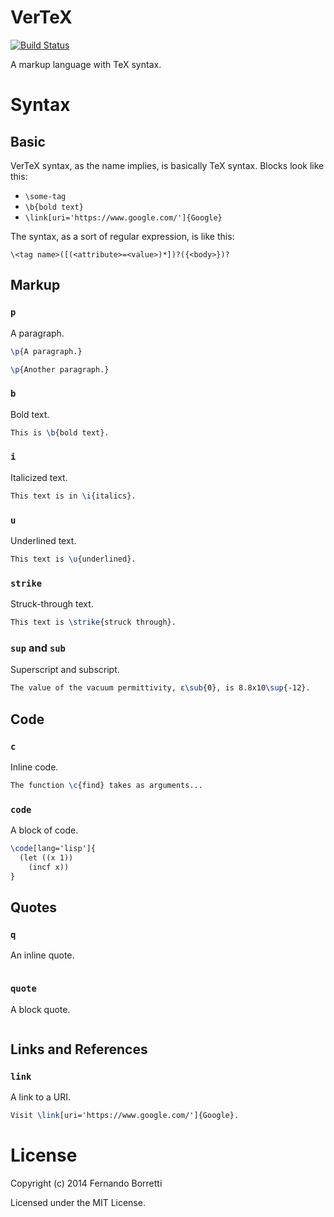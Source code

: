 # VerTeX

[![Build Status](https://travis-ci.org/CommonDoc/vertex.svg?branch=master)](https://travis-ci.org/CommonDoc/vertex)

A markup language with TeX syntax.

# Syntax

## Basic

VerTeX syntax, as the name implies, is basically TeX syntax. Blocks look like
this:

* `\some-tag`
* `\b{bold text}`
* `\link[uri='https://www.google.com/']{Google}`

The syntax, as a sort of regular expression, is like this:

```
\<tag name>([(<attribute>=<value>)*])?({<body>})?
```

## Markup

### `p`

A paragraph.

```tex
\p{A paragraph.}

\p{Another paragraph.}
```

### `b`

Bold text.

```tex
This is \b{bold text}.
```

### `i`

Italicized text.

```tex
This text is in \i{italics}.
```

### `u`

Underlined text.

```tex
This text is \u{underlined}.
```

### `strike`

Struck-through text.

```tex
This text is \strike{struck through}.
```

### `sup` and `sub`

Superscript and subscript.

```tex
The value of the vacuum permittivity, ε\sub{0}, is 8.8x10\sup{-12}.
```

## Code

### `c`

Inline code.

```tex
The function \c{find} takes as arguments...
```

### `code`

A block of code.

```tex
\code[lang='lisp']{
  (let ((x 1))
    (incf x))
}
```

## Quotes

### `q`

An inline quote.

```tex

```

### `quote`

A block quote.

```tex

```

## Links and References

### `link`

A link to a URI.

```tex
Visit \link[uri='https://www.google.com/']{Google}.
```

# License

Copyright (c) 2014 Fernando Borretti

Licensed under the MIT License.

